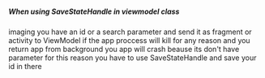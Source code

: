 ##### When using SaveStateHandle in viewmodel class

imaging you have an id or a search parameter and send it as fragment or activity to ViewModel if the app proccess will kill for any reason and you return app from background you app will crash beause its don't have parameter  for this reason you have to use SaveStateHandle and save your id in there 
